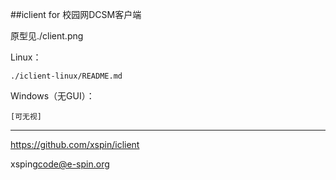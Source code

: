 ##iclient for 校园网DCSM客户端

原型见./client.png

Linux：

    ./iclient-linux/README.md

Windows（无GUI）：

    [可无视]

-----

https://github.com/xspin/iclient

xsping<code@e-spin.org>

